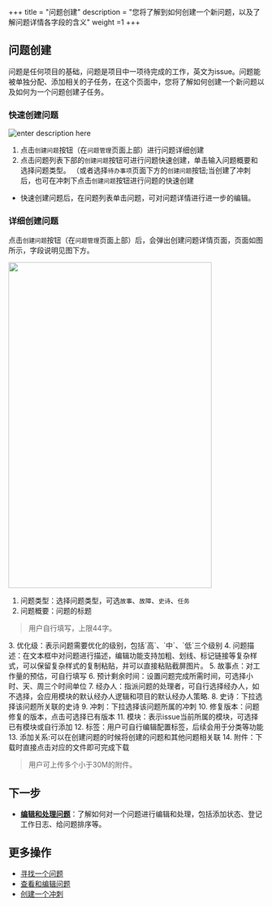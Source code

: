 ﻿+++
title = "问题创建"
description = "您将了解到如何创建一个新问题，以及了解问题详情各字段的含义"
weight =1
+++

## 问题创建

问题是任何项目的基础，问题是项目中一项待完成的工作，英文为issue。问题能被单独分配、添加相关的子任务，在这个页面中，您将了解如何创建一个新问题以及如何为一个问题创建子任务。

### 快速创建问题

![enter description here](/docs/user-guide/agile/imge/create-issue1.png )

1. 点击`创建问题`按钮（在`问题管理`页面上部）进行问题详细创建
2. 点击问题列表下部的`创建问题`按钮可进行问题快速创建，单击输入问题概要和选择问题类型。
（或者选择`待办事项`页面下方的`创建问题`按钮;当创建了冲刺后，也可在冲刺下点击`创建问题`按钮进行问题的快速创建

- 快速创建问题后，在问题列表单击问题，可对问题详情进行进一步的编辑。

### 详细创建问题
点击`创建问题`按钮（在`问题管理`页面上部）后，会弹出创建问题详情页面，页面如图所示，字段说明见图下方。

<img src="/docs/user-guide/agile/imge/create-issue2.png"  height="640" width="400"><br/>

1. 问题类型：选择问题类型，可选`故事`、`故障`、`史诗`、`任务`
2. 问题概要：问题的标题
<blockquote class="note">用户自行填写，上限44字。</blockquote>
3. 优化级：表示问题需要优化的级别，包括`高`、`中`、`低`三个级别
4. 问题描述：在文本框中对问题进行描述，编辑功能支持加粗、划线、标记链接等复杂样式，可以保留复杂样式的复制粘贴，并可以直接粘贴截屏图片。
5. 故事点：对工作量的预估，可自行填写
6. 预计剩余时间：设置问题完成所需时间，可选择小时、天、周三个时间单位
7. 经办人：指派问题的处理者，可自行选择经办人，如不选择，会应用模块的默认经办人逻辑和项目的默认经办人策略.
8. 史诗：下拉选择该问题所关联的史诗
9. 冲刺：下拉选择该问题所属的冲刺
10. 修复版本：问题修复的版本，点击可选择已有版本
11. 模块：表示issue当前所属的模块，可选择已有模块或自行添加
12. 标签：用户可自行编辑配置标签，后续会用于分类等功能
13. 添加关系:可以在创建问题的时候将创建的问题和其他问题相关联
14. 附件：下载时直接点击对应的文件即可完成下载
<blockquote class="note">用户可上传多个小于30M的附件。</blockquote>


## 下一步
- [**编辑和处理问题**](../manage-issue)：了解如何对一个问题进行编辑和处理，包括添加状态、登记工作日志、给问题排序等。

## 更多操作
- [寻找一个问题](../search-issue/)
- [查看和编辑问题](../manage-issue/)
- [创建一个冲刺](../../backlog/sprint)